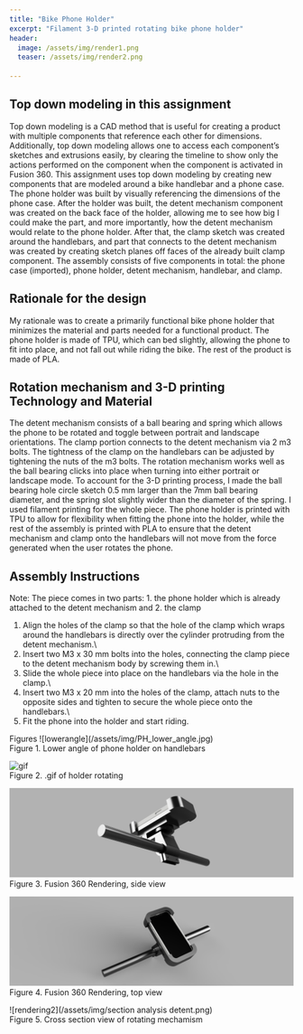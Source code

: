 ```yaml
---
title: "Bike Phone Holder"
excerpt: "Filament 3-D printed rotating bike phone holder" 
header:
  image: /assets/img/render1.png
  teaser: /assets/img/render2.png

---
```


## Top down modeling in this assignment

Top down modeling is a CAD method that is useful for creating a product with multiple components that reference each other for dimensions. Additionally, top down modeling allows one to access each component’s sketches and extrusions easily, by clearing the timeline to show only the actions performed on the component when the component is activated in Fusion 360. This assignment uses top down modeling by creating new components that are modeled around a bike handlebar and a phone case. The phone holder was built by visually referencing the dimensions of the phone case. After the holder was built, the detent mechanism component was created on the back face of the holder, allowing me to see how big I could make the part, and more importantly, how the detent mechanism would relate to the phone holder. After that, the clamp sketch was created around the handlebars, and part that connects to the detent mechanism was created by creating sketch planes off faces of the already built clamp component. The assembly consists of five components in total: the phone case (imported), phone holder, detent mechanism, handlebar, and clamp. 

## Rationale for the design

My rationale was to create a primarily functional bike phone holder that minimizes the material and parts needed for a functional product. The phone holder is made of TPU, which can bed slightly, allowing the phone to fit into place, and not fall out while riding the bike. The rest of the product is made of PLA. 

## Rotation mechanism and 3-D printing Technology and Material

The detent mechanism consists of a ball bearing and spring which allows the phone to be rotated and toggle between portrait and landscape orientations. The clamp portion connects to the detent mechanism via 2 m3 bolts. The tightness of the clamp on the handlebars can be adjusted by tightening the nuts of the m3 bolts. The rotation mechanism works well as the ball bearing clicks into place when turning into either portrait or landscape mode. To account for the 3-D printing process, I made the ball bearing hole circle sketch 0.5 mm larger than the 7mm ball bearing diameter, and the spring slot slightly wider than the diameter of the spring. I used filament printing for the whole piece. The phone holder is printed with TPU to allow for flexibility when fitting the phone into the holder, while the rest of the assembly is printed with PLA to ensure that the detent mechanism and clamp onto the handlebars will not move from the force generated when the user rotates the phone.

## Assembly Instructions
Note: The piece comes in two parts: 1. the phone holder which is already attached to the detent mechanism and 2. the clamp

1. Align the holes of the clamp so that the hole of the clamp which wraps around the handlebars is directly over the cylinder protruding from the detent mechanism.\
2. Insert two M3 x 30 mm bolts into the holes, connecting the clamp piece to the detent mechanism body by screwing them in.\
3. Slide the whole piece into place on the handlebars via the hole in the clamp.\ 
4. Insert two M3 x 20 mm into the holes of the clamp, attach nuts to the opposite sides and tighten to secure the whole piece onto the handlebars.\
5. Fit the phone into the holder and start riding.

Figures
![lowerangle](/assets/img/PH_lower_angle.jpg\)\
Figure 1. Lower angle of phone holder on handlebars

![gif](/assets/img/PHrotion.gif)\
Figure 2. .gif of holder rotating

![rendering1](/assets/img/render1.png)\
Figure 3. Fusion 360 Rendering, side view

![rendering2](/assets/img/render2.png)\
Figure 4. Fusion 360 Rendering, top view

![rendering2](/assets/img/section analysis detent.png)\
Figure 5. Cross section view of rotating mechamism






